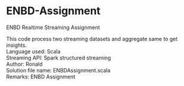 # ENBD-Assignment
ENBD Realtime Streaming Assignment

This code process two streaming datasets and aggregate same to get insights.                                    
Language used: Scala                                                   
Streaming API: Spark structured streaming                                     
Author: Ronald                                  
Solution file name: ENBDAssignment.scala                                
Remarks: ENBD Assignment                                            

 
